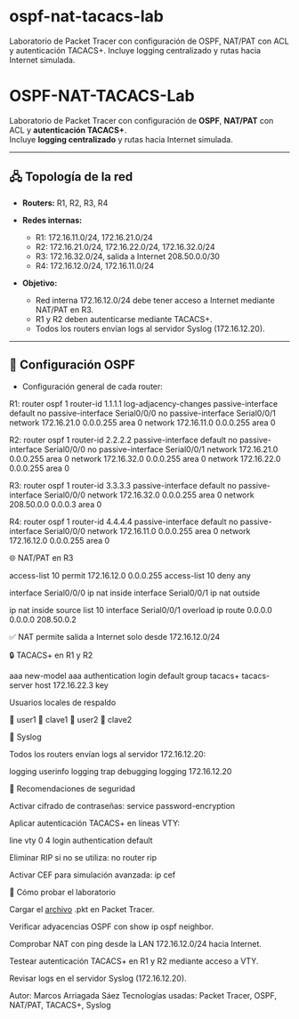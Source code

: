 # ospf-nat-tacacs-lab
Laboratorio de Packet Tracer con configuración de OSPF, NAT/PAT con ACL y autenticación TACACS+. Incluye logging centralizado y rutas hacia Internet simulada.

# OSPF-NAT-TACACS-Lab

Laboratorio de Packet Tracer con configuración de **OSPF**, **NAT/PAT** con ACL y **autenticación TACACS+**.  
Incluye **logging centralizado** y rutas hacia Internet simulada.

---

## 🖧 Topología de la red

- **Routers:** R1, R2, R3, R4  
- **Redes internas:**
  - R1: 172.16.11.0/24, 172.16.21.0/24  
  - R2: 172.16.21.0/24, 172.16.22.0/24, 172.16.32.0/24  
  - R3: 172.16.32.0/24, salida a Internet 208.50.0.0/30  
  - R4: 172.16.12.0/24, 172.16.11.0/24  

- **Objetivo:**  
  - Red interna 172.16.12.0/24 debe tener acceso a Internet mediante NAT/PAT en R3.  
  - R1 y R2 deben autenticarse mediante TACACS+.  
  - Todos los routers envían logs al servidor Syslog (172.16.12.20).

---

## 🔁 Configuración OSPF

- Configuración general de cada router:


R1:
router ospf 1
 router-id 1.1.1.1
 log-adjacency-changes
 passive-interface default
 no passive-interface Serial0/0/0
 no passive-interface Serial0/0/1
 network 172.16.21.0 0.0.0.255 area 0
 network 172.16.11.0 0.0.0.255 area 0

R2:
router ospf 1
 router-id 2.2.2.2
 passive-interface default
 no passive-interface Serial0/0/0
 no passive-interface Serial0/0/1
 network 172.16.21.0 0.0.0.255 area 0
 network 172.16.32.0 0.0.0.255 area 0
 network 172.16.22.0 0.0.0.255 area 0

R3:
router ospf 1
 router-id 3.3.3.3
 passive-interface default
 no passive-interface Serial0/0/0
 network 172.16.32.0 0.0.0.255 area 0
 network 208.50.0.0 0.0.0.3 area 0

R4:
router ospf 1
 router-id 4.4.4.4
 passive-interface default
 no passive-interface Serial0/0/0
 network 172.16.11.0 0.0.0.255 area 0
 network 172.16.12.0 0.0.0.255 area 0

🌐 NAT/PAT en R3

access-list 10 permit 172.16.12.0 0.0.0.255
access-list 10 deny any

interface Serial0/0/0
 ip nat inside
interface Serial0/0/1
 ip nat outside

ip nat inside source list 10 interface Serial0/0/1 overload
ip route 0.0.0.0 0.0.0.0 208.50.0.2

✅ NAT permite salida a Internet solo desde 172.16.12.0/24

🔒 TACACS+ en R1 y R2

aaa new-model
aaa authentication login default group tacacs+
tacacs-server host 172.16.22.3 key <clave>

Usuarios locales de respaldo

👤 user1 🔑 clave1
👤 user2 🔑 clave2

📢 Syslog

Todos los routers envían logs al servidor 172.16.12.20:

logging userinfo
logging trap debugging
logging 172.16.12.20

📝 Recomendaciones de seguridad

Activar cifrado de contraseñas: service password-encryption

Aplicar autenticación TACACS+ en líneas VTY:

line vty 0 4
 login authentication default


Eliminar RIP si no se utiliza: no router rip

Activar CEF para simulación avanzada: ip cef

📂 Cómo probar el laboratorio

Cargar el [archivo](https://github.com/sebarr90/ospf-nat-tacacs-lab/blob/main/M5%20U2%20Desafio_Marcos_Arriagada.pkt) .pkt en Packet Tracer.

Verificar adyacencias OSPF con show ip ospf neighbor.

Comprobar NAT con ping desde la LAN 172.16.12.0/24 hacia Internet.

Testear autenticación TACACS+ en R1 y R2 mediante acceso a VTY.

Revisar logs en el servidor Syslog (172.16.12.20).

Autor: Marcos Arriagada Sáez
Tecnologías usadas: Packet Tracer, OSPF, NAT/PAT, TACACS+, Syslog

